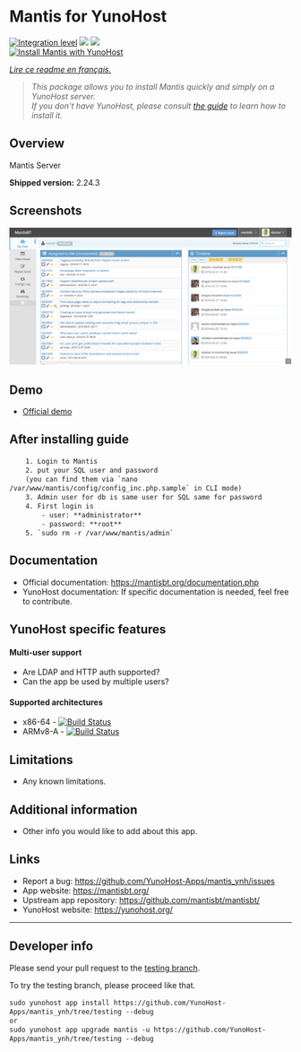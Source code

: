 # Mantis for YunoHost

[![Integration level](https://dash.yunohost.org/integration/mantis.svg)](https://dash.yunohost.org/appci/app/mantis) ![](https://ci-apps.yunohost.org/ci/badges/mantis.status.svg) ![](https://ci-apps.yunohost.org/ci/badges/mantis.maintain.svg)  
[![Install Mantis with YunoHost](https://install-app.yunohost.org/install-with-yunohost.png)](https://install-app.yunohost.org/?app=mantis)

*[Lire ce readme en français.](./README_fr.md)*

> *This package allows you to install Mantis quickly and simply on a YunoHost server.  
If you don't have YunoHost, please consult [the guide](https://yunohost.org/#/install) to learn how to install it.*

## Overview
Mantis Server

**Shipped version:** 2.24.3

## Screenshots

![](https://github.com/mantisbt/mantisbt/blob/master/doc/modern_my_view.png)

## Demo

* [Official demo](https://mantisbt.org/bugs/my_view_page.php)

## After installing guide
 
        1. Login to Mantis
        2. put your SQL user and password 
        (you can find them via `nano /var/www/mantis/config/config_inc.php.sample` in CLI mode)
        3. Admin user for db is same user for SQL same for password
        4. First login is
        	- user: **administrator**
        	- password: **root**
        5. `sudo rm -r /var/www/mantis/admin`

## Documentation

 * Official documentation: https://mantisbt.org/documentation.php
 * YunoHost documentation: If specific documentation is needed, feel free to contribute.

## YunoHost specific features

#### Multi-user support

* Are LDAP and HTTP auth supported?
* Can the app be used by multiple users?

#### Supported architectures

* x86-64 - [![Build Status](https://ci-apps.yunohost.org/ci/logs/mantis%20%28Apps%29.svg)](https://ci-apps.yunohost.org/ci/apps/mantis/)
* ARMv8-A - [![Build Status](https://ci-apps-arm.yunohost.org/ci/logs/mantis%20%28Apps%29.svg)](https://ci-apps-arm.yunohost.org/ci/apps/mantis/)

## Limitations

* Any known limitations.

## Additional information

* Other info you would like to add about this app.

## Links

 * Report a bug: https://github.com/YunoHost-Apps/mantis_ynh/issues
 * App website: https://mantisbt.org/
 * Upstream app repository: https://github.com/mantisbt/mantisbt/
 * YunoHost website: https://yunohost.org/

---

## Developer info

Please send your pull request to the [testing branch](https://github.com/YunoHost-Apps/mantis_ynh/tree/testing).

To try the testing branch, please proceed like that.
```
sudo yunohost app install https://github.com/YunoHost-Apps/mantis_ynh/tree/testing --debug
or
sudo yunohost app upgrade mantis -u https://github.com/YunoHost-Apps/mantis_ynh/tree/testing --debug
```
